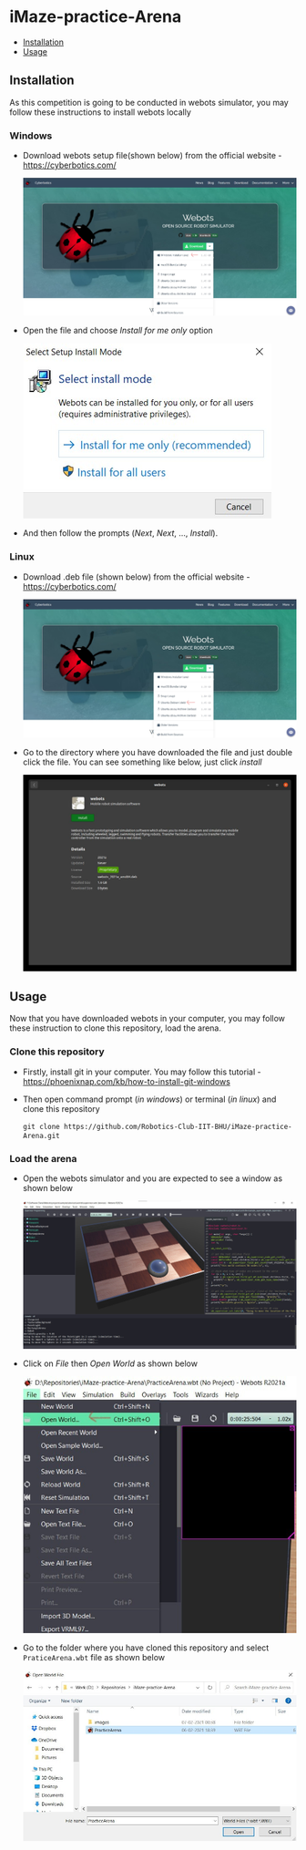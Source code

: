 # iMaze-practice-Arena

* [Installation](#Installation)
* [Usage](#Usage)

## Installation

As this competition is going to be conducted in webots simulator, you may follow these instructions to install webots locally

### Windows

* Download webots setup file(shown below) from the official website - https://cyberbotics.com/

  ![win-1](images/win-1.jpg)

* Open the file and choose *Install for me only* option

  ![win-2](images/win-2.jpg)

* And then follow the prompts (*Next*, *Next*, ..., *Install*).

### Linux

* Download .deb file (shown below) from the official website - https://cyberbotics.com/

  ![lin-1](images/lin-1.jpg)

* Go to the directory where you have downloaded the file and just double click the file. You can see something like below, just click *install*

  ![lin-2](images/lin-2.jpg)

## Usage

Now that you have downloaded webots in your computer, you may follow these instruction to clone this repository, load the arena.

### Clone this repository

* Firstly, install git in your computer. You may follow this tutorial - https://phoenixnap.com/kb/how-to-install-git-windows

* Then open command prompt (*in windows*) or terminal (*in linux*) and clone this repository

  ```shell
  git clone https://github.com/Robotics-Club-IIT-BHU/iMaze-practice-Arena.git
  ```

### Load the arena

* Open the webots simulator and you are expected to see a window as shown below

  ![web-1](images/web-1.jpg)

* Click on *File* then *Open World* as shown below

  ![web-2](images/web-2.jpg)

* Go to the folder where you have cloned this repository and select `PraticeArena.wbt` file as shown below

  ![web-3](images/web-3.jpg)